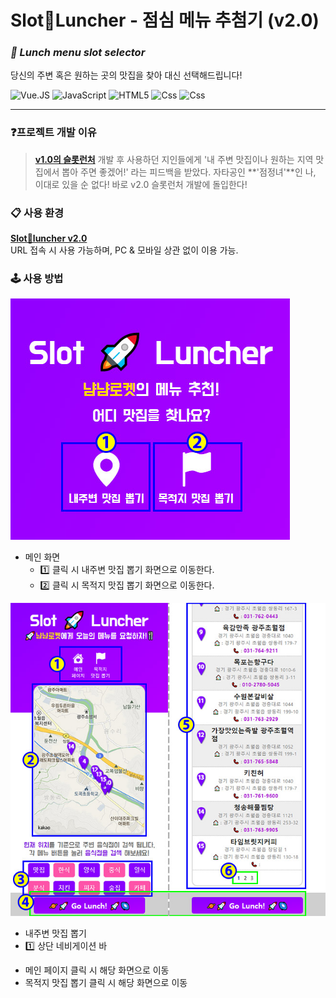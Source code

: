 # Slot🚀Luncher - 점심 메뉴 추첨기 (v2.0)
### _**🎰 Lunch menu slot selector**_  
당신의 주변 혹은 원하는 곳의 맛집을 찾아 대신 선택해드립니다!

<img alt="Vue.JS" src ="https://img.shields.io/badge/vue.Js-4FC08D.svg?&style=for-the-badge&logo=Vue.js&logoColor=white"/>  <img alt="JavaScript" src ="https://img.shields.io/badge/JavaScriipt-F7DF1E.svg?&style=for-the-badge&logo=JavaScript&logoColor=black"/> <img alt="HTML5" src ="https://img.shields.io/badge/HTML5-E34F26.svg?&style=for-the-badge&logo=HTML5&logoColor=white"/> <img alt="Css" src ="https://img.shields.io/badge/CSS3-1572B6.svg?&style=for-the-badge&logo=CSS3&logoColor=white"/> <img alt="Css" src ="https://img.shields.io/badge/Bootstrap-7952B3.svg?&style=for-the-badge&logo=Bootstrap&logoColor=white"/>   

---

### ❓프로젝트 개발 이유
> **[v1.0의 슬롯런처](https://dahonglin.github.io/SlotLuncher/)** 개발 후 사용하던 지인들에게
> '내 주변 맛집이나 원하는 지역 맛집에서 뽑아 주면 좋겠어!'
> 라는 피드백을 받았다.
> 자타공인 **'점정녀'**인 나, 이대로 있을 순 없다!
> 바로 v2.0 슬롯런처 개발에 돌입한다!

### 📋 사용 환경  
**[Slot🚀luncher v2.0](https://dahonglin.github.io/slot_map_api/)**  
URL 접속 시 사용 가능하며, PC & 모바일 상관 없이 이용 가능.

### 🕹 사용 방법
![image](https://raw.githubusercontent.com/Dahonglin/slot_map_api/master/mdimg/guide1.jpg)
* 메인 화면
  * 1️⃣ 클릭 시 내주변 맛집 뽑기 화면으로 이동한다.
  * 2️⃣ 클릭 시 목적지 맛집 뽑기 화면으로 이동한다.


![image](https://raw.githubusercontent.com/Dahonglin/slot_map_api/master/mdimg/guide2.jpg)

* 내주변 맛집 뽑기
 * 1️⃣ 상단 네비게이션 바
  - 메인 페이지 클릭 시 해당 화면으로 이동
  - 목적지 맛집 뽑기 클릭 시 해당 화면으로 이동 